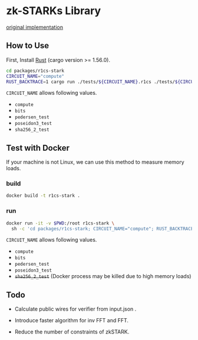 # zk-STARKs Library

[original implementation](https://github.com/ethereum/research/tree/master/mimc_stark)

## How to Use

First, Install [Rust](https://www.rust-lang.org/tools/install) (cargo version >= 1.56.0).

```sh
cd packages/r1cs-stark
CIRCUIT_NAME="compute"
RUST_BACKTRACE=1 cargo run ./tests/${CIRCUIT_NAME}.r1cs ./tests/${CIRCUIT_NAME}.wtns ./tests/${CIRCUIT_NAME}_proof.json
```

`CIRCUIT_NAME` allows following values.

- `compute`
- `bits`
- `pedersen_test`
- `poseidon3_test`
- `sha256_2_test`

## Test with Docker

If your machine is not Linux, we can use this method to measure memory loads.

### build

```sh
docker build -t r1cs-stark .
```

### run

```sh
docker run -it -v $PWD:/root r1cs-stark \
  sh -c 'cd packages/r1cs-stark; CIRCUIT_NAME="compute"; RUST_BACKTRACE=1 cargo run ./tests/${CIRCUIT_NAME}.r1cs ./tests/${CIRCUIT_NAME}.wtns ./tests/${CIRCUIT_NAME}_proof.json > ./tests/log_${CIRCUIT_NAME}.txt'
```

`CIRCUIT_NAME` allows following values.

- `compute`
- `bits`
- `pedersen_test`
- `poseidon3_test`
- <s>`sha256_2_test`</s> (Docker process may be killed due to high memory loads)

## Todo

- Calculate public wires for verifier from input.json .

- Introduce faster algorithm for inv FFT and FFT.

- Reduce the number of constraints of zkSTARK.
